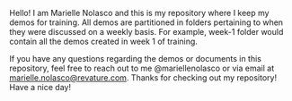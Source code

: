 Hello! I am Marielle Nolasco and this is my repository where I keep my demos for training. All demos are partitioned in folders pertaining to when they were discussed on a weekly basis. For example, week-1 folder would contain all the demos created in week 1 of training.

If you have any questions regarding the demos or documents in this repository, feel free to reach out to me @mariellenolasco or via email at marielle.nolasco@revature.com. Thanks for checking out my repository! Have a nice day!
